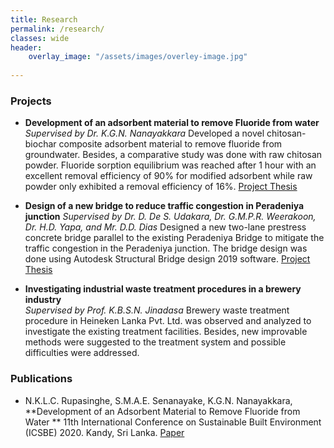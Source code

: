 ```yaml
---
title: Research
permalink: /research/
classes: wide
header:
    overlay_image: "/assets/images/overley-image.jpg"
    
---
```

### Projects 

- **Development of an adsorbent material to remove Fluoride from water** 
  *Supervised by Dr. K.G.N. Nanayakkara*
  Developed a novel chitosan-biochar composite adsorbent material to remove fluoride from groundwater. Besides, a comparative study was done with raw chitosan powder. Fluoride sorption equilibrium was reached after 1 hour with an excellent removal efficiency of 90% for modified adsorbent while raw powder only exhibited a removal efficiency of 16%.
  [Project Thesis](/assets/projects/fyp.pdf)

- **Design of a new bridge to reduce traffic congestion in Peradeniya junction** 
  *Supervised by Dr. D. De S. Udakara, Dr. G.M.P.R. Weerakoon, Dr. H.D. Yapa, and Mr. D.D. Dias*
  Designed a new two-lane prestress concrete bridge parallel to the existing Peradeniya Bridge to mitigate the traffic congestion in the Peradeniya junction. The bridge design was done using Autodesk Structural Bridge design 2019 software.
  [Project Thesis](/assets/projects/multi.pdf)

- **Investigating industrial waste treatment procedures in a brewery industry**  
  *Supervised by Prof. K.B.S.N. Jinadasa*
  Brewery waste treatment procedure in Heineken Lanka Pvt. Ltd. was observed and analyzed to investigate the existing treatment facilities. Besides, new improvable methods were suggested to the treatment system and possible difficulties were addressed.
  

### Publications

- N.K.L.C. Rupasinghe, S.M.A.E. Senanayake, K.G.N. Nanayakkara, **Development of an Adsorbent Material to Remove Fluoride from Water ** 11th International Conference on Sustainable Built Environment (ICSBE) 2020. Kandy, Sri Lanka. [Paper](/assets/publications/icbe2020.pdf)
  


